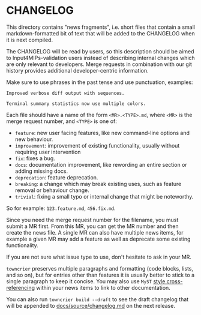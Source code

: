 # CHANGELOG

This directory contains "news fragments", i.e. short files that contain a small markdown-formatted bit of text that will be
added to the CHANGELOG when it is next compiled.

The CHANGELOG will be read by users, so this description should be aimed to Input4MIPs-validation users instead of
describing internal changes which are only relevant to developers. Merge requests in combination with our git history provides additional
developer-centric information.

Make sure to use phrases in the past tense and use punctuation, examples:

```
Improved verbose diff output with sequences.

Terminal summary statistics now use multiple colors.
```

Each file should have a name of the form `<MR>.<TYPE>.md`, where `<MR>` is the merge request number, and `<TYPE>` is one of:

* `feature`: new user facing features, like new command-line options and new behaviour.
* `improvement`: improvement of existing functionality, usually without requiring user intervention
* `fix`: fixes a bug.
* `docs`: documentation improvement, like rewording an entire section or adding missing docs.
* `deprecation`: feature deprecation.
* `breaking`: a change which may break existing uses, such as feature removal or behaviour change.
* `trivial`: fixing a small typo or internal change that might be noteworthy.

So for example: `123.feature.md`, `456.fix.md`.

Since you need the merge request number for the filename, you must submit a MR first. From this MR, you can get the MR number and then create the news file. A single MR can also have multiple news items, for example a given MR may add a feature as well as
deprecate some existing functionality.

If you are not sure what issue type to use, don't hesitate to ask in your MR.

`towncrier` preserves multiple paragraphs and formatting (code blocks, lists, and so on), but for entries other than
features it is usually better to stick to a single paragraph to keep it concise. You may also use `MyST` [style
cross-referencing](https://myst-parser.readthedocs.io/en/latest/syntax/cross-referencing.html) within your news items to link to other
documentation.

You can also run `towncrier build --draft` to see the draft changelog that will be appended to [docs/source/changelog.md]()
on the next release.
